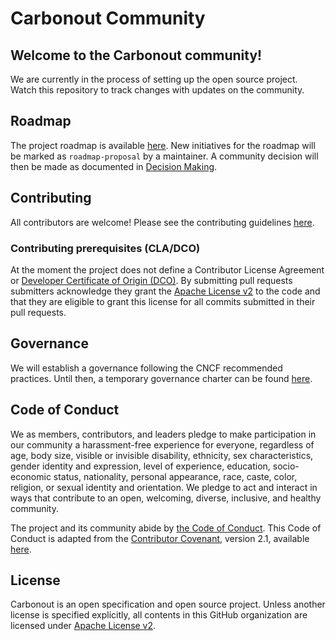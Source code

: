 # Carbonout Community

## Welcome to the Carbonout community!

We are currently in the process of setting up the open source project. Watch this repository to track changes with updates on the community.

## Roadmap

The project roadmap is available [here](https://github.com/orgs/carbonout/projects/1).
New initiatives for the roadmap will be marked as `roadmap-proposal` by a maintainer. A community decision will then be made as documented in [Decision Making](./governance-charter.md#decision-making).

## Contributing

All contributors are welcome!
Please see the contributing guidelines
[here](https://github.com/carbonout/community/blob/main/CONTRIBUTING.md).

### Contributing prerequisites (CLA/DCO)

At the moment the project does not define a
Contributor License Agreement or 
[Developer Certificate of Origin (DCO)](https://wiki.linuxfoundation.org/dco).
By submitting pull requests submitters acknowledge they grant the [Apache License v2](./LICENSE) to the code and that they are eligible to grant this license for all commits submitted in their pull requests.

## Governance

We will establish a governance following the CNCF recommended practices. Until then, a temporary governance charter can be found [here](./governance-charter.md).

## Code of Conduct

We as members, contributors, and leaders pledge to make participation in our community a harassment-free experience for everyone, regardless of age, body size, visible or invisible disability, ethnicity, sex characteristics, gender identity and expression, level of experience, education, socio-economic status, nationality, personal appearance, race, caste, color, religion, or sexual identity and orientation. We pledge to act and interact in ways that contribute to an open, welcoming, diverse, inclusive, and healthy community.

The project and its community abide by [the Code of Conduct](https://github.com/carbonout/community/blob/main/CODE_OF_CONDUCT.md).
This Code of Conduct is adapted from the [Contributor Covenant](https://www.contributor-covenant.org),
version 2.1, available
[here](https://www.contributor-covenant.org/version/2/1/code_of_conduct.html).

## License

Carbonout is an open specification and open source project.
Unless another license is specified explicitly,
all contents in this GitHub organization are licensed under [Apache License v2](./LICENSE).

